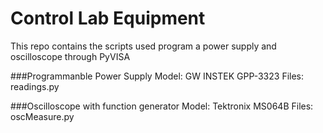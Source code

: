 # Control Lab Equipment
This repo contains the scripts used program a power supply and oscilloscope through PyVISA

###Programmanble Power Supply
Model: GW INSTEK GPP-3323
Files: readings.py

###Oscilloscope with function generator
Model: Tektronix MS064B
Files: oscMeasure.py